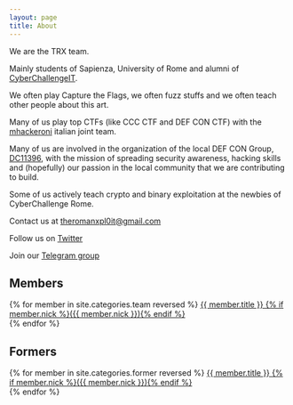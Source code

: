 ```yaml
---
layout: page
title: About
---
```


We are the TRX team.

Mainly students of Sapienza, University of Rome and alumni of <a href="https://cyberchallenge.it">CyberChallengeIT</a>.

We often play Capture the Flags, we often fuzz stuffs and we often teach other people about this art.

Many of us play top CTFs (like CCC CTF and DEF CON CTF) with the <a href="https://twitter.com/mhackeroni">mhackeroni</a> italian joint team.

Many of us are involved in the organization of the local DEF CON Group, <a href="https://defcon11396.it">DC11396</a>, with the mission of spreading security awareness, hacking skills and (hopefully) our passion in the local community that we are contributing to build.

Some of us actively teach crypto and binary exploitation at the newbies of CyberChallenge Rome.

Contact us at <a href="mailto:theromanxpl0it@gmail.com">theromanxpl0it@gmail.com</a>

Follow us on [Twitter](https://twitter.com/TheRomanXpl0it)

Join our [Telegram group](https://t.me/TheRomanChat)

<h2>Members</h2>

<div class="members">
    {% for member in site.categories.team reversed %}
    <a href="{{ member.url }}">
        {{ member.title }} {% if member.nick %}({{ member.nick }}){% endif %}<br>
    </a>
    {% endfor %}
</div>

<h2>Formers</h2>

<div class="members">
    {% for member in site.categories.former reversed %}
    <a href="{{ member.url }}">
        {{ member.title }} {% if member.nick %}({{ member.nick }}){% endif %}<br>
    </a>
    {% endfor %}
</div>

